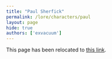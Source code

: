 ```yaml
---
title: "Paul Sherfick"
permalink: /lore/characters/paul
layout: page
hide: true
authors: ['exvacuum']
---
```

<html>
<head>
    <script type="text/javascript">
        window.location.replace("./#paul");
    </script>
</head>
<body>
<p>This page has been relocated to <a href="./#paul">this link</a>.</p>
</body>
</html>